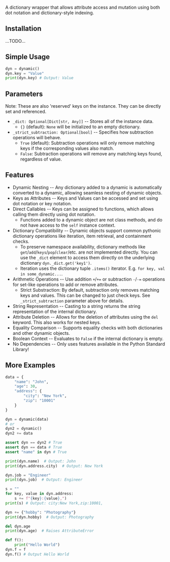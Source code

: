 A dictionary wrapper that allows attribute access and mutation using both dot notation and dictionary-style indexing.

## Installation
...TODO...

## Simple Usage
```python
dyn = dynamic()
dyn.key = "Value"
print(dyn.key) # Output: Value
```

## Parameters

Note: These are also 'reserved' keys on the instance. They can be directly set and referenced.

- `_dict: Optional[Dict[str, Any]]` -- Stores all of the instance data.
    - `{}` (default): `None` will be initialized to an empty dictionary.
- `_strict_subtraction: Optional[bool]` -- Specifies how subtraction operations will behave.
    - `True` (default): Subtraction operations will only remove matching keys if the corresponding values also match.
    - `False`: Subtraction operations will remove any matching keys found, regardless of value.

## Features

- Dynamic Nesting -- Any dictionary added to a dynamic is automatically converted to a dynamic, allowing seamless nesting of dynamic objects.
- Keys as Attributes -- Keys and Values can be accessed and set using dot notation or key notation.
- Direct Callables -- Keys can be assigned to functions, which allows calling them directly using dot notation.
    - Functions added to a dynamic object are not class methods, and do not have access to the `self` instance context.
- Dictionary Compatibility -- Dynamic objects support common pythonic dictionary operations like iteration, item retrieval, and containment checks.
    - To preserve namespace availability, dictionary methods like `get`/`add`/`keys`/`pop`/`clear`/etc. are not implemented directly. You can use the `_dict` element to access them directly on the underlying dictionary `dyn._dict.get('key1')`.
    - Iteration uses the dictionary tuple `.items()` iterator. E.g. `for key, val in some_dynamic...`.
- Arithmetic Operations -- Use addition `+`/`+=` or subtraction `-`/`-=` operations for set-like operations to add or remove attributes.
    - Strict Substraction: By default, subtraction only removes matching keys and values. This can be changed to just check keys. See `_strict_subtraction` parameter above for details.
- String Representation -- Casting to a string returns the string representation of the internal dictionary.
- Attribute Deletion -- Allows for the deletion of attributes using the `del` keyword. This also works for nested keys.
- Equality Comparison -- Supports equality checks with both dictionaries and other dynamic objects.
- Boolean Context -- Evaluates to `False` if the internal dictionary is empty.
- No Dependencies -- Only uses features available in the Python Standard Library!

## More Examples
```python
data = {
    "name": "John",
    "age": 30,
    "address": {
        "city": "New York",
        "zip": "10001"
    }
}

dyn = dynamic(data)
# or
dyn2 = dynamic()
dyn2 += data

assert dyn == dyn2 # True
assert dyn == data # True
assert "name" in dyn # True

print(dyn.name)  # Output: John
print(dyn.address.city)  # Output: New York

dyn.job = "Engineer"
print(dyn.job)  # Output: Engineer

s = ""
for key, value in dyn.address:
    s += f"{key}:{value},")
print(s) # Output: city:New York,zip:10001,

dyn += {"hobby": "Photography"}
print(dyn.hobby)  # Output: Photography

del dyn.age
print(dyn.age)  # Raises AttributeError

def f():
    print("Hello World")
dyn.f = f
dyn.f() # Output Hello World